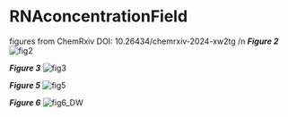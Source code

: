 # RNAconcentrationField
figures from ChemRxiv DOI: 10.26434/chemrxiv-2024-xw2tg
/n
_____Figure 2_____
![fig2](https://github.com/user-attachments/assets/ad9c1b93-d917-432b-8b7e-4ff136e988dc)

_____Figure 3_____
![fig3](https://github.com/user-attachments/assets/37d9c8be-1c44-4df3-a81f-86fc591e4aff)

_____Figure 5_____
![fig5](https://github.com/user-attachments/assets/024da061-f42f-4246-87ec-de87a9d982b6)

_____Figure 6_____
![fig6_DW](https://github.com/user-attachments/assets/e457ca79-d81d-42e2-8770-0d5da5947ff9)
